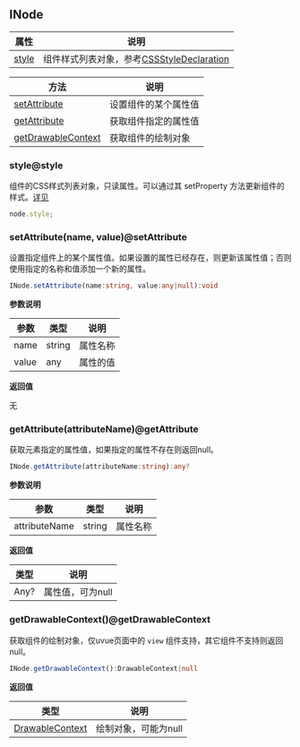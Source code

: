 ## INode

| 属性										| 说明										|
|--------------------------------------		|--------------------------					|
| [style](#style)							| 组件样式列表对象，参考[CSSStyleDeclaration](cssstyledeclaration.md)|


| 方法										| 说明										|
|--------------------------------------		|--------------------------					|
| [setAttribute](#setAttribute)				| 设置组件的某个属性值							|
| [getAttribute](#getAttribute)				| 获取组件指定的属性值							|
| [getDrawableContext](#getDrawableContext)		| 获取组件的绘制对象							|


### style@style  

组件的CSS样式列表对象，只读属性。可以通过其 setProperty 方法更新组件的样式。[详见](cssstyledeclaration.md)

```ts
node.style;
```


### setAttribute(name, value)@setAttribute

设置指定组件上的某个属性值。如果设置的属性已经存在，则更新该属性值；否则使用指定的名称和值添加一个新的属性。

```ts
INode.setAttribute(name:string, value:any|null):void
```

**参数说明**

| 参数	| 类型		| 说明		|
|-------|--------	|------		|
| name	| string	| 属性名称	|
| value	| any		| 属性的值	|

**返回值**

无


### getAttribute(attributeName)@getAttribute

获取元素指定的属性值，如果指定的属性不存在则返回null。

```ts
INode.getAttribute(attributeName:string):any?
```

**参数说明**

| 参数			| 类型		| 说明		|
|---------------|--------	|------		|
| attributeName	| string	| 属性名称	|

**返回值**

| 类型	| 说明				|
|------	|----------			|
| Any?	| 属性值，可为null	|


### getDrawableContext()@getDrawableContext

获取组件的绘制对象，仅uvue页面中的 `view` 组件支持，其它组件不支持则返回null。

```ts
INode.getDrawableContext():DrawableContext|null
```

**返回值**

| 类型	| 说明				|
|------	|----------			|
| [DrawableContext](drawablecontext.md)	| 绘制对象，可能为null	|

